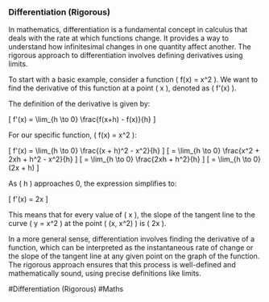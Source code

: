 ### Differentiation (Rigorous)

In mathematics, differentiation is a fundamental concept in calculus that deals with the rate at which functions change. It provides a way to understand how infinitesimal changes in one quantity affect another. The rigorous approach to differentiation involves defining derivatives using limits.

To start with a basic example, consider a function \( f(x) = x^2 \). We want to find the derivative of this function at a point \( x \), denoted as \( f'(x) \).

The definition of the derivative is given by:

\[ f'(x) = \lim_{h \to 0} \frac{f(x+h) - f(x)}{h} \]

For our specific function, \( f(x) = x^2 \):

\[ f'(x) = \lim_{h \to 0} \frac{(x + h)^2 - x^2}{h} \]
\[ = \lim_{h \to 0} \frac{x^2 + 2xh + h^2 - x^2}{h} \]
\[ = \lim_{h \to 0} \frac{2xh + h^2}{h} \]
\[ = \lim_{h \to 0} (2x + h) \]

As \( h \) approaches 0, the expression simplifies to:

\[ f'(x) = 2x \]

This means that for every value of \( x \), the slope of the tangent line to the curve \( y = x^2 \) at the point \( (x, x^2) \) is \( 2x \).

In a more general sense, differentiation involves finding the derivative of a function, which can be interpreted as the instantaneous rate of change or the slope of the tangent line at any given point on the graph of the function. The rigorous approach ensures that this process is well-defined and mathematically sound, using precise definitions like limits.

#Differentiation (Rigorous) #Maths